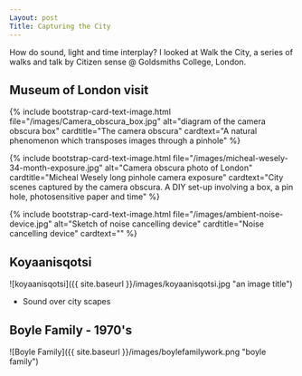 ```yaml
---
Layout: post
Title: Capturing the City
---
```


How do sound, light and time interplay? I looked at Walk the City, a series of walks and talk by Citizen sense @ Goldsmiths College, London. 

## Museum of London visit
{% include bootstrap-card-text-image.html file="/images/Camera_obscura_box.jpg" alt="diagram of the camera obscura box" cardtitle="The camera obscura" cardtext="A natural phenomenon which transposes images through a pinhole" %}

{% include bootstrap-card-text-image.html file="/images/micheal-wesely-34-month-exposure.jpg" alt="Camera obscura photo of London" cardtitle="Micheal Wesely long pinhole camera exposure" cardtext="City scenes captured by the camera obscura. A DIY set-up involving a box, a pin hole, photosensitive paper and time" %}

{% include bootstrap-card-text-image.html file="/images/ambient-noise-device.jpg" alt="Sketch of noise cancelling device" cardtitle="Noise cancelling device" cardtext="" %}

## Koyaanisqotsi
![koyaanisqotsi]({{ site.baseurl }}/images/koyaanisqotsi.jpg "an image title")

* Sound over city scapes

## Boyle Family - 1970's
![Boyle Family]({{ site.baseurl }}/images/boylefamilywork.png "boyle family")
